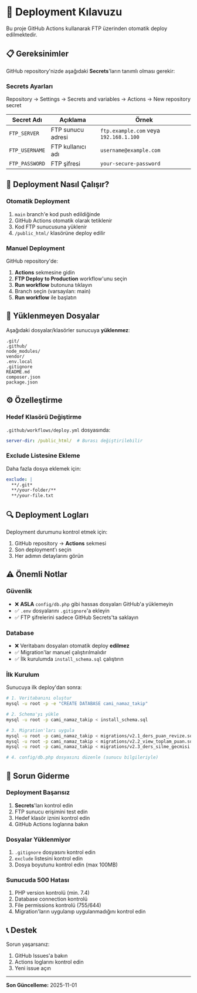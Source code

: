 # 🚀 Deployment Kılavuzu

Bu proje GitHub Actions kullanarak FTP üzerinden otomatik deploy edilmektedir.

## 📋 Gereksinimler

GitHub repository'nizde aşağıdaki **Secrets**'ların tanımlı olması gerekir:

### Secrets Ayarları
Repository → Settings → Secrets and variables → Actions → New repository secret

| Secret Adı | Açıklama | Örnek |
|------------|----------|-------|
| `FTP_SERVER` | FTP sunucu adresi | `ftp.example.com` veya `192.168.1.100` |
| `FTP_USERNAME` | FTP kullanıcı adı | `username@example.com` |
| `FTP_PASSWORD` | FTP şifresi | `your-secure-password` |

## 🔧 Deployment Nasıl Çalışır?

### Otomatik Deployment
1. `main` branch'e kod push edildiğinde
2. GitHub Actions otomatik olarak tetiklenir
3. Kod FTP sunucusuna yüklenir
4. `/public_html/` klasörüne deploy edilir

### Manuel Deployment
GitHub repository'de:
1. **Actions** sekmesine gidin
2. **FTP Deploy to Production** workflow'unu seçin
3. **Run workflow** butonuna tıklayın
4. Branch seçin (varsayılan: main)
5. **Run workflow** ile başlatın

## 📁 Yüklenmeyen Dosyalar

Aşağıdaki dosyalar/klasörler sunucuya **yüklenmez**:

```
.git/
.github/
node_modules/
vendor/
.env.local
.gitignore
README.md
composer.json
package.json
```

## ⚙️ Özelleştirme

### Hedef Klasörü Değiştirme
`.github/workflows/deploy.yml` dosyasında:

```yaml
server-dir: /public_html/  # Burası değiştirilebilir
```

### Exclude Listesine Ekleme
Daha fazla dosya eklemek için:

```yaml
exclude: |
  **/.git*
  **/your-folder/**
  **/your-file.txt
```

## 🔍 Deployment Logları

Deployment durumunu kontrol etmek için:
1. GitHub repository → **Actions** sekmesi
2. Son deployment'ı seçin
3. Her adımın detaylarını görün

## ⚠️ Önemli Notlar

### Güvenlik
- ❌ **ASLA** `config/db.php` gibi hassas dosyaları GitHub'a yüklemeyin
- ✅ `.env` dosyalarını `.gitignore`'a ekleyin
- ✅ FTP şifrelerini sadece GitHub Secrets'ta saklayın

### Database
- ❌ Veritabanı dosyaları otomatik deploy **edilmez**
- ✅ Migration'lar manuel çalıştırılmalıdır
- ✅ İlk kurulumda `install_schema.sql` çalıştırın

### İlk Kurulum
Sunucuya ilk deploy'dan sonra:

```bash
# 1. Veritabanını oluştur
mysql -u root -p -e "CREATE DATABASE cami_namaz_takip"

# 2. Schema'yı yükle
mysql -u root -p cami_namaz_takip < install_schema.sql

# 3. Migration'ları uygula
mysql -u root -p cami_namaz_takip < migrations/v2.1_ders_puan_revize.sql
mysql -u root -p cami_namaz_takip < migrations/v2.2_view_toplam_puan.sql
mysql -u root -p cami_namaz_takip < migrations/v2.3_ders_silme_gecmisi.sql

# 4. config/db.php dosyasını düzenle (sunucu bilgileriyle)
```

## 🐛 Sorun Giderme

### Deployment Başarısız
1. **Secrets**'ları kontrol edin
2. FTP sunucu erişimini test edin
3. Hedef klasör iznini kontrol edin
4. GitHub Actions loglarına bakın

### Dosyalar Yüklenmiyor
1. `.gitignore` dosyasını kontrol edin
2. `exclude` listesini kontrol edin
3. Dosya boyutunu kontrol edin (max 100MB)

### Sunucuda 500 Hatası
1. PHP version kontrolü (min. 7.4)
2. Database connection kontrolü
3. File permissions kontrolü (755/644)
4. Migration'ların uygulanıp uygulanmadığını kontrol edin

## 📞 Destek

Sorun yaşarsanız:
1. GitHub Issues'a bakın
2. Actions loglarını kontrol edin
3. Yeni issue açın

---

**Son Güncelleme:** 2025-11-01
